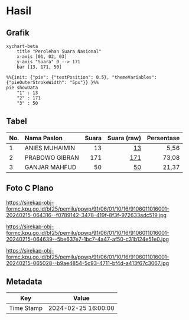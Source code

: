 # Hasil

## Grafik

```mermaid
xychart-beta
    title "Perolehan Suara Nasional"
    x-axis [01, 02, 03]
    y-axis "Suara" 0 --> 171
    bar [13, 171, 50]
```

```mermaid
%%{init: {"pie": {"textPosition": 0.5}, "themeVariables": {"pieOuterStrokeWidth": "5px"}} }%%
pie showData
    "1" : 13
    "2" : 171
    "3" : 50
```

## Tabel

| No. | Nama Paslon    | Suara | Suara (raw) | Persentase |
|:--- |:-------------- | -----:| -----------:| ----------:|
| 1   | ANIES MUHAIMIN | 13    | [13][p-1]   | 5,56       |
| 2   | PRABOWO GIBRAN | 171   | [171][p-2]  | 73,08      |
| 3   | GANJAR MAHFUD  | 50    | [50][p-3]   | 21,37      |


[p-1]: https://github.com/gigit-pemilu/pemilu-2024/blob/main/pilpres/hitung-suara/sub/91-papua/sub/06-biak-numfor/sub/01-biak-kota/sub/1016-yenures/sub/001-tps/sub/paslon-1.txt
[p-2]: https://github.com/gigit-pemilu/pemilu-2024/blob/main/pilpres/hitung-suara/sub/91-papua/sub/06-biak-numfor/sub/01-biak-kota/sub/1016-yenures/sub/001-tps/sub/paslon-2.txt
[p-3]: https://github.com/gigit-pemilu/pemilu-2024/blob/main/pilpres/hitung-suara/sub/91-papua/sub/06-biak-numfor/sub/01-biak-kota/sub/1016-yenures/sub/001-tps/sub/paslon-3.txt

## Foto C Plano

https://sirekap-obj-formc.kpu.go.id/bf25/pemilu/ppwp/91/06/01/10/16/9106011016001-20240215-064316--f0789142-3478-419f-8f3f-972633adc519.jpg

https://sirekap-obj-formc.kpu.go.id/bf25/pemilu/ppwp/91/06/01/10/16/9106011016001-20240215-064639--5be637e7-1bc7-4a47-af50-c31b124e51e0.jpg

https://sirekap-obj-formc.kpu.go.id/bf25/pemilu/ppwp/91/06/01/10/16/9106011016001-20240215-065028--b9ae4854-5c93-4711-bf4d-a413f67c3067.jpg


## Metadata

| Key        | Value               |
| ---------- | ------------------- |
| Time Stamp | 2024-02-25 16:00:00 |



